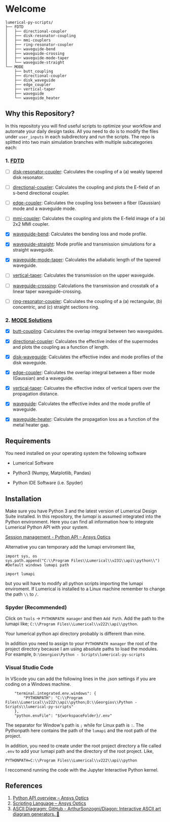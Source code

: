 # Welcome

    lumerical-py-scripts/
    ├── FDTD
    │   ├── directional-coupler
    │   ├── disk-resonator-coupling
    │   ├── mmi-couplers
    │   ├── ring-resonator-coupler
    │   ├── waveguide-bend
    │   ├── waveguide-crossing
    │   ├── waveguide-mode-taper
    │   └── waveguide-straight
    └── MODE
        ├── butt_coupling
        ├── directional-coupler
        ├── disk_waveguide
        ├── edge_coupler
        ├── vertical-taper
        ├── waveguide
        └── waveguide_heater

## Why this Repository?

In this repositoty you will find useful scripts to optimize your workflow and automate your daily design tasks. All you need to do is to modify the files under `user_inputs` in each subdirectory and run the scripts. The repo is splitted into two main simulation branches with multiple subcategories each:

### 1. [FDTD](/FDTD)

- [ ] [disk-resonator-coupler](FDTD/disk-resonator-coupler): Calculates the coupling of a (a) weakly tapered disk resonator.

- [ ] [directional-coupler](FDTD/directional-coupler): Calculates the coupling and plots the E-field of an s-bend directional coupler.

- [ ] [edge-coupler](FDTD/edge-coupler): Calculates the coupling loss between a fiber (Gaussian) mode and a waveguide mode.

- [ ] [mmi-coupler](FDTD/mmi-coupler): Calculates the coupling and plots the E-field image of a (a) 2x2 MMI coupler.

- [x] [waveguide-bend](FDTD/waveguide-bend): Calculates the bending loss and mode profile. 

- [x] [waveguide-straight](FDTD/waveguide-straight): Mode profile and transmission simulations for a straight waveguide.

- [x] [waveguide-mode-taper](FDTD/waveguide-mode-taper): Calculates the adiabatic length of the tapered waveguide.

- [ ] [vertical-taper](FDTD/vertical-taper): Calculates the transmission on the upper waveguide.

- [ ] [waveguide-crossing](FDTD/waveguide-crossing): Calculations the transmission and crosstalk of a linear taper waveguide-crossing.

- [ ] [ring-resonator-coupler](FDTD/ring-resonator-coupler): Calculates the coupling of a (a) rectangular, (b) concentric, and (c) straight sections ring.

### 2. [MODE Solutions](/MODE)

- [x] [butt-coupling](MODE/butt_coupling): Calculates the overlap integral between two waveguides.

- [x] [directional-coupler](MODE/directional-coupler): Calculates the effective index of the supermodes and plots the coupling as a function of length.

- [x] [disk-waveguide](MODE/disk_waveguide): Calculates the effective index and mode profiles of the disk waveguide.

- [x] [edge-coupler](MODE/edge_coupler): Calculates the overlap integral between a fiber mode (Gaussian) and a waveguide.

- [x] [vertical-taper](MODE/vertical_taper): Calcuates the effective index of vertical tapers over the propagation distance.

- [x] [waveguide](MODE/waveguide): Calculates the effective index and the mode profile of waveguide.

- [x] [waveguide-heater](MODE/waveguide-heater): Calculate the propagation loss as a function of the metal heater gap.

## Requirements

You need installed on your operating system the following software

- Lumerical Software

- Python3 (Numpy, Matplotlib, Pandas)

- Python IDE Software (i.e. Spyder)

## Installation

Make sure you have Python 3 and the latest version of Lumerical Design Suite installed. In this repository, the *lumapi* is assumed integrated into the Python environment. Here you can find all information how to integrate Lumerical Python API with your system. 

[Session management - Python API &ndash; Ansys Optics](https://optics.ansys.com/hc/en-us/articles/360041873053) 

Alternative you can temporary add the lumapi enviroment like,

```
import sys, os
sys.path.append("C:\\Program Files\\Lumerical\\v231\\api\\python\\") #Default windows lumapi path

import lumapi
```

but you will have to modify all python scripts importing the lumapi enviroment. If Lumerical is installed to a Linux machine remember to change the path `\\` to `/`.

### Spyder (Recommended)

Click on `Tools` -> `PYTHONPATH manager` and then `Add Path`. Add the path to the lumapi like; `C:\\Program Files\\Lumerical\\v222\\api\\python`.

Your lumerical python api directory probably is different than mine.

In addition you need to assign to your `PYTHONPATH manager` the root of the project directory because I am using absolute paths to load the modules. For example, `D:\Georgios\Python - Scripts\lumerical-py-scripts`

### Visual Studio Code

In VScode you can add the following lines in the .json settings if you are coding on a Windows machine.

```
    "terminal.integrated.env.windows": {
        "PYTHONPATH": "C:\\Program Files\\Lumerical\\v222\\api\\python;D:\\Georgios\\Python - Scripts\\lumerical-py-scripts"
    },
    "python.envFile": "${workspaceFolder}/.env"
```

The separator for Window's path is `;` while for Linux path is `:`. The Pythonpath here contains the path of the `lumapi` and the root path of the project.

In addition, you need to create under the root project directory a file called `.env` to add your lumapi path and the directory of the root project. Like,

```
PYTHONPATH=C:\\Program Files\\Lumerical\\v222\\api\\python
```

I reccomend running the code with the Jupyter Interactive Python kernel.

### 

## References

1. [Python API overview &ndash; Ansys Optics](https://optics.ansys.com/hc/en-us/articles/360037824513-Python-API-overview)
2. [Scripting Language &ndash; Ansys Optics](https://optics.ansys.com/hc/en-us/categories/360001998954-Scripting-Language)
3. [ASCII Diagragm: GitHub - ArthurSonzogni/Diagon: Interactive ASCII art diagram generators. :star2:](https://github.com/ArthurSonzogni/Diagon)
